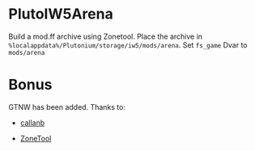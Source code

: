 # PlutoIW5Arena

Build a mod.ff archive using Zonetool.
Place the archive in `%localappdata%/Plutonium/storage/iw5/mods/arena`.
Set `fs_game` Dvar to `mods/arena`

# Bonus
GTNW has been added. Thanks to:
* [callanb](https://github.com/callanb)

* [ZoneTool](https://github.com/ZoneTool/zonetool)

